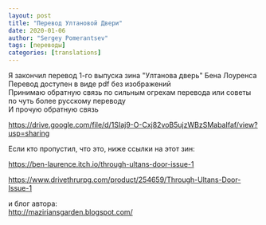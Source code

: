 ```yaml
---
layout: post
title: "Перевод Ултановой Двери"
date: 2020-01-06
author: "Sergey Pomerantsev"
tags: [переводы]
categories: [translations]
---
```


Я закончил перевод 1-го выпуска зина "Ултанова дверь" Бена Лоуренса  
Перевод доступен в виде pdf без изображений  
Принимаю обратную связь по сильным огрехам перевода или советы по чуть более русскому переводу  
И прочую обратную связь

<https://drive.google.com/file/d/1SIaj9-O-Cxj82voB5ujzWBzSMabaIfaf/view?usp=sharing>


Если кто пропустил, что это, ниже ссылки на этот зин:

<https://ben-laurence.itch.io/through-ultans-door-issue-1>

<https://www.drivethrurpg.com/product/254659/Through-Ultans-Door-Issue-1>


и блог автора:  
<http://maziriansgarden.blogspot.com/>
